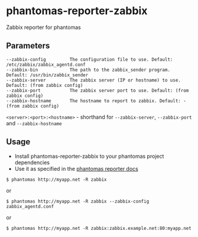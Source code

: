 # phantomas-reporter-zabbix

Zabbix reporter for phantomas

## Parameters

```
--zabbix-config         The configuration file to use. Default: /etc/zabbix/zabbix_agentd.conf
--zabbix-bin            The path to the zabbix_sender program. Default: /usr/bin/zabbix_sender
--zabbix-server         The zabbix server (IP or hostname) to use. Default: (from zabbix config)
--zabbix-port           The zabbix server port to use. Default: (from zabbix config)
--zabbix-hostname       The hostname to report to zabbix. Default: - (from zabbix config)
```

``<server>:<port>:<hostname>`` - shorthand for ``--zabbix-server``, ``--zabbix-port`` and ``--zabbix-hostname``

## Usage

* Install phantomas-reporter-zabbix to your phantomas project dependencies
* Use it as specified in the [phantomas reporter docs](https://github.com/macbre/phantomas#reporters)

```
$ phantomas http://myapp.net -R zabbix
```

or

```
$ phantomas http://myapp.net -R zabbix --zabbix-config zabbix_agentd.conf
```

or

```
$ phantomas http://myapp.net -R zabbix:zabbix.example.net:80:myapp.net
```
